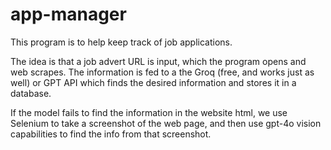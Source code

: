 # app-manager
This program is to help keep track of job applications.

The idea is that a job advert URL is input, which the program opens and web scrapes. The information is fed to a the Groq (free, and works just as well) or GPT API which finds the desired information and stores it in a database.

If the model fails to find the information in the website html, we use Selenium to take a screenshot of the web page, and then use gpt-4o vision capabilities to find the info from that screenshot.
